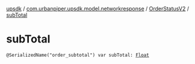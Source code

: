 [upsdk](../../index.md) / [com.urbanpiper.upsdk.model.networkresponse](../index.md) / [OrderStatusV2](index.md) / [subTotal](./sub-total.md)

# subTotal

`@SerializedName("order_subtotal") var subTotal: `[`Float`](https://kotlinlang.org/api/latest/jvm/stdlib/kotlin/-float/index.html)